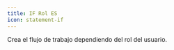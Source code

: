 ```yaml
---
title: IF Rol ES
icon: statement-if
---
```


Crea el flujo de trabajo dependiendo del rol del usuario.
